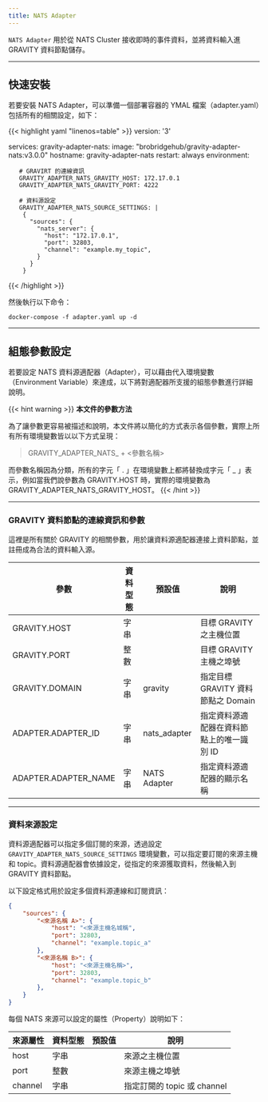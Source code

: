 ```yaml
---
title: NATS Adapter
---
```


`NATS Adapter` 用於從 NATS Cluster 接收即時的事件資料，並將資料輸入進 GRAVITY 資料節點儲存。

---

## 快速安裝

若要安裝 NATS Adapter，可以準備一個部署容器的 YMAL 檔案（adapter.yaml）包括所有的相關設定，如下：

{{< highlight yaml "linenos=table" >}}
version: '3'

services:
   gravity-adapter-nats:
     image: "brobridgehub/gravity-adapter-nats:v3.0.0"
     hostname: gravity-adapter-nats
     restart: always
     environment:

       # GRAVIRT 的連線資訊
       GRAVITY_ADAPTER_NATS_GRAVITY_HOST: 172.17.0.1
       GRAVITY_ADAPTER_NATS_GRAVITY_PORT: 4222

       # 資料源設定
       GRAVITY_ADAPTER_NATS_SOURCE_SETTINGS: |  
        {
          "sources": {
            "nats_server": {
              "host": "172.17.0.1",
              "port": 32803,
              "channel": "example.my_topic",
            }
          }
        }
{{< /highlight >}}

然後執行以下命令：

```shell
docker-compose -f adapter.yaml up -d
```

---

## 組態參數設定

若要設定 NATS 資料源適配器（Adapter），可以藉由代入環境變數（Environment Variable）來達成，以下將對適配器所支援的組態參數進行詳細說明。

{{< hint warning >}}
**本文件的參數方法**

為了讓參數更容易被描述和說明，本文件將以簡化的方式表示各個參數，實際上所有所有環境變數皆以以下方式呈現：

> GRAVITY_ADAPTER_NATS_ + <參數名稱>

而參數名稱因為分類，所有的字元「 . 」在環境變數上都將替換成字元「 _ 」表示，例如當我們說參數為 GRAVITY.HOST 時，實際的環境變數為 GRAVITY_ADAPTER_NATS_GRAVITY_HOST。
{{< /hint >}}

---

### GRAVITY 資料節點的連線資訊和參數

這裡是所有關於 GRAVITY 的相關參數，用於讓資料源適配器連接上資料節點，並註冊成為合法的資料輸入源。

參數						| 資料型態	| 預設值				| 說明
---							| ---		| ---					| ---
GRAVITY.HOST				| 字串		|						| 目標 GRAVITY 之主機位置
GRAVITY.PORT				| 整數		|						| 目標 GRAVITY 主機之埠號
GRAVITY.DOMAIN				| 字串		| gravity				| 指定目標 GRAVITY 資料節點之 Domain
ADAPTER.ADAPTER_ID			| 字串		| nats_adapter			| 指定資料源適配器在資料節點上的唯一識別 ID
ADAPTER.ADAPTER_NAME		| 字串		| NATS Adapter			| 指定資料源適配器的顯示名稱

---

### 資料來源設定

資料源適配器可以指定多個訂閱的來源，透過設定 `GRAVITY_ADAPTER_NATS_SOURCE_SETTINGS` 環境變數，可以指定要訂閱的來源主機 和 topic。資料源適配器會依據設定，從指定的來源獲取資料，然後輸入到 GRAVITY 資料節點。

以下設定格式用於設定多個資料源連線和訂閱資訊：

```json
{
	"sources": {
		"<來源名稱 A>": {
			"host": "<來源主機名城稱",
			"port": 32803,
			"channel": "example.topic_a"
		},
		"<來源名稱 B>": {
			"host": "<來源主機名稱>",
			"port": 32803,
			"channel": "example.topic_b"
		},
	}
}
```

每個 NATS 來源可以設定的屬性（Property）說明如下：

來源屬性 					| 資料型態	| 預設值				| 說明
---							| ---		| ---					| ---
host						| 字串		|						| 來源之主機位置
port						| 整數		|						| 來源主機之埠號
channel						| 字串		|						| 指定訂閱的 topic 或 channel
